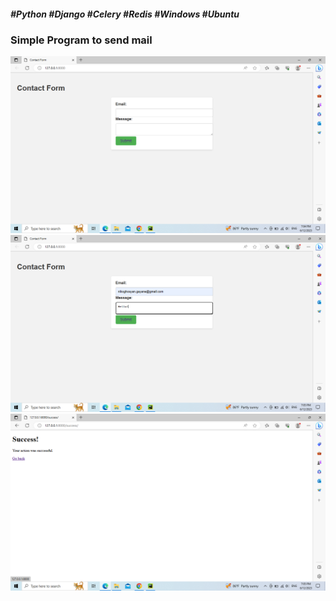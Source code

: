 ##### #Python #Django #Celery #Redis #Windows #Ubuntu
### Simple Program to send mail
![](PNG/1.png)
![](PNG/2.png)
![](PNG/3.png)